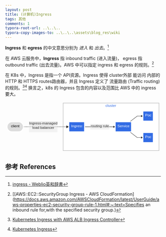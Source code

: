 ```yaml
---
layout: post
title: (计算机)Ingress
tags: 其他
comments: 1
typora-root-url: ..\..\..
typora-copy-images-to: ..\..\..\assets\blog_res\wiki
---
```


**Ingress** 和 **egress** 的中文意思分别为 *进入* 和 *出去*。[^1]

在 AWS 云服务中，**Ingress** 指  inbound traffic (进入流量)， egress 指 outbound traffic (出去流量)。AWS 中可以指定 ingress 和 egress 的规则。[^2]

<!--You can add or remove rules for a security group (also referred to as authorizing or revoking inbound or outbound access). A rule applies either to inbound traffic (ingress) or outbound traffic (egress). You can grant access to a specific CIDR range, or to another security group in your VPC or in a peer VPC (requires a VPC peering connection).-->

在 K8s 中，Ingress 是指一个 API资源。Ingress 使得 cluster外部 能访问 内部的 HTTP 和 HTTPS routes路由器，并且 Ingress 定义了 流量路由 (Traffic routing) 的规则。[^3][^4] 换言之，k8s 的 Ingress 包含的内容以及范围比 AWS 中的 ingress 要大。

<!--
Ingress exposes HTTP and HTTPS routes from outside the cluster to services within the cluster. Traffic routing is controlled by rules defined on the Ingress resource.
-->

<div class="mermaid" data-processed="true"><svg id="mermaid-1627814261068" width="100%" xmlns="http://www.w3.org/2000/svg" xmlns:xlink="http://www.w3.org/1999/xlink" height="224" style="max-width: 683.3020629882812px;" viewBox="0 0 683.3020629882812 224"><style>#mermaid-1627814261068{font-family:"trebuchet ms",verdana,arial,sans-serif;font-size:16px;fill:#333;}#mermaid-1627814261068 .error-icon{fill:#552222;}#mermaid-1627814261068 .error-text{fill:#552222;stroke:#552222;}#mermaid-1627814261068 .edge-thickness-normal{stroke-width:2px;}#mermaid-1627814261068 .edge-thickness-thick{stroke-width:3.5px;}#mermaid-1627814261068 .edge-pattern-solid{stroke-dasharray:0;}#mermaid-1627814261068 .edge-pattern-dashed{stroke-dasharray:3;}#mermaid-1627814261068 .edge-pattern-dotted{stroke-dasharray:2;}#mermaid-1627814261068 .marker{fill:#333333;stroke:#333333;}#mermaid-1627814261068 .marker.cross{stroke:#333333;}#mermaid-1627814261068 svg{font-family:"trebuchet ms",verdana,arial,sans-serif;font-size:16px;}#mermaid-1627814261068 .label{font-family:"trebuchet ms",verdana,arial,sans-serif;color:#333;}#mermaid-1627814261068 .cluster-label text{fill:#333;}#mermaid-1627814261068 .cluster-label span{color:#333;}#mermaid-1627814261068 .label text,#mermaid-1627814261068 span{fill:#333;color:#333;}#mermaid-1627814261068 .node rect,#mermaid-1627814261068 .node circle,#mermaid-1627814261068 .node ellipse,#mermaid-1627814261068 .node polygon,#mermaid-1627814261068 .node path{fill:#ECECFF;stroke:#9370DB;stroke-width:1px;}#mermaid-1627814261068 .node .label{text-align:center;}#mermaid-1627814261068 .node.clickable{cursor:pointer;}#mermaid-1627814261068 .arrowheadPath{fill:#333333;}#mermaid-1627814261068 .edgePath .path{stroke:#333333;stroke-width:1.5px;}#mermaid-1627814261068 .flowchart-link{stroke:#333333;fill:none;}#mermaid-1627814261068 .edgeLabel{background-color:#e8e8e8;text-align:center;}#mermaid-1627814261068 .edgeLabel rect{opacity:0.5;background-color:#e8e8e8;fill:#e8e8e8;}#mermaid-1627814261068 .cluster rect{fill:#ffffde;stroke:#aaaa33;stroke-width:1px;}#mermaid-1627814261068 .cluster text{fill:#333;}#mermaid-1627814261068 .cluster span{color:#333;}#mermaid-1627814261068 div.mermaidTooltip{position:absolute;text-align:center;max-width:200px;padding:2px;font-family:"trebuchet ms",verdana,arial,sans-serif;font-size:12px;background:hsl(80,100%,96.2745098039%);border:1px solid #aaaa33;border-radius:2px;pointer-events:none;z-index:100;}#mermaid-1627814261068:root{--mermaid-font-family:"trebuchet ms",verdana,arial,sans-serif;}#mermaid-1627814261068 .plain &gt; *{fill:#ddd !important;stroke:#fff !important;stroke-width:4px !important;color:#000 !important;}#mermaid-1627814261068 .plain tspan{fill:#000 !important;}#mermaid-1627814261068 .k8s &gt; *{fill:#326ce5 !important;stroke:#fff !important;stroke-width:4px !important;color:#fff !important;}#mermaid-1627814261068 .k8s tspan{fill:#fff !important;}#mermaid-1627814261068 .cluster &gt; *{fill:#fff !important;stroke:#bbb !important;stroke-width:2px !important;color:#326ce5 !important;}#mermaid-1627814261068 .cluster tspan{fill:#326ce5 !important;}#mermaid-1627814261068 flowchart{fill:apa;}</style><g><g class="output"><g class="clusters"><g class="cluster" id="flowchart-cluster-18" transform="translate(464.8281307220459,112)" style="opacity: 1;"><rect width="420.9479179382324" height="208" x="-210.4739589691162" y="-104"></rect><g class="label" transform="translate(0, -90)" id="mermaid-1627814261068Text"><g transform="translate(-24.578125,-12)"><foreignObject width="49.15625" height="24"><div xmlns="http://www.w3.org/1999/xhtml" style="display: inline-block; white-space: nowrap;">cluster</div></foreignObject></g></g></g></g><g class="edgePaths"><g class="edgePath LS-client LE-ingress" id="L-client-ingress" style="opacity: 1;"><path class="path" d="M80.02083587646484,112L167.18750381469727,112L254.3541717529297,112L279.3541717529297,112" marker-end="url(#arrowhead41)" style="fill:none;stroke-width:2px;stroke-dasharray:3;"></path><defs><marker id="arrowhead41" viewBox="0 0 10 10" refX="9" refY="5" markerUnits="strokeWidth" markerWidth="8" markerHeight="6" orient="auto"><path d="M 0 0 L 10 5 L 0 10 z" class="arrowheadPath" style="stroke-width: 1; stroke-dasharray: 1, 0;"></path></marker></defs></g><g class="edgePath LS-ingress LE-service" id="L-ingress-service" style="opacity: 1;"><path class="path" d="M348.4791717529297,112L415.7083396911621,112L482.93750762939453,112" marker-end="url(#arrowhead42)" style="fill:none"></path><defs><marker id="arrowhead42" viewBox="0 0 10 10" refX="9" refY="5" markerUnits="strokeWidth" markerWidth="8" markerHeight="6" orient="auto"><path d="M 0 0 L 10 5 L 0 10 z" class="arrowheadPath" style="stroke-width: 1; stroke-dasharray: 1, 0;"></path></marker></defs></g><g class="edgePath LS-service LE-pod1" id="L-service-pod1" style="opacity: 1;"><path class="path" d="M547.2613108208839,90L579.6250076293945,65L604.6250076293945,65" marker-end="url(#arrowhead43)" style="fill:none"></path><defs><marker id="arrowhead43" viewBox="0 0 10 10" refX="9" refY="5" markerUnits="strokeWidth" markerWidth="8" markerHeight="6" orient="auto"><path d="M 0 0 L 10 5 L 0 10 z" class="arrowheadPath" style="stroke-width: 1; stroke-dasharray: 1, 0;"></path></marker></defs></g><g class="edgePath LS-service LE-pod2" id="L-service-pod2" style="opacity: 1;"><path class="path" d="M547.2613108208839,134L579.6250076293945,159L604.6250076293945,159" marker-end="url(#arrowhead44)" style="fill:none"></path><defs><marker id="arrowhead44" viewBox="0 0 10 10" refX="9" refY="5" markerUnits="strokeWidth" markerWidth="8" markerHeight="6" orient="auto"><path d="M 0 0 L 10 5 L 0 10 z" class="arrowheadPath" style="stroke-width: 1; stroke-dasharray: 1, 0;"></path></marker></defs></g></g><g class="edgeLabels"><g class="edgeLabel" transform="translate(167.18750381469727,112)" style="opacity: 1;"><g transform="translate(-62.16666793823242,-24)" class="label"><rect rx="0" ry="0" width="124.33333587646484" height="48"></rect><foreignObject width="124.33333587646484" height="48"><div xmlns="http://www.w3.org/1999/xhtml" style="display: inline-block; white-space: nowrap;"><span id="L-L-client-ingress" class="edgeLabel L-LS-client' L-LE-ingress">Ingress-managed <br> load balancer</span></div></foreignObject></g></g><g class="edgeLabel" transform="translate(415.7083396911621,112)" style="opacity: 1;"><g transform="translate(-42.22916793823242,-12)" class="label"><rect rx="0" ry="0" width="84.45833587646484" height="24"></rect><foreignObject width="84.45833587646484" height="24"><div xmlns="http://www.w3.org/1999/xhtml" style="display: inline-block; white-space: nowrap;"><span id="L-L-ingress-service" class="edgeLabel L-LS-ingress' L-LE-service">routing rule</span></div></foreignObject></g></g><g class="edgeLabel" transform="" style="opacity: 1;"><g transform="translate(0,0)" class="label"><rect rx="0" ry="0" width="0" height="0"></rect><foreignObject width="0" height="0"><div xmlns="http://www.w3.org/1999/xhtml" style="display: inline-block; white-space: nowrap;"><span id="L-L-service-pod1" class="edgeLabel L-LS-service' L-LE-pod1"></span></div></foreignObject></g></g><g class="edgeLabel" transform="" style="opacity: 1;"><g transform="translate(0,0)" class="label"><rect rx="0" ry="0" width="0" height="0"></rect><foreignObject width="0" height="0"><div xmlns="http://www.w3.org/1999/xhtml" style="display: inline-block; white-space: nowrap;"><span id="L-L-service-pod2" class="edgeLabel L-LS-service' L-LE-pod2"></span></div></foreignObject></g></g></g><g class="nodes"><g class="node k8s" id="flowchart-ingress-10" transform="translate(313.9166717529297,112)" style="opacity: 1;"><rect rx="0" ry="0" x="-34.5625" y="-22" width="69.125" height="44" class="label-container"></rect><g class="label" transform="translate(0,0)"><g transform="translate(-24.5625,-12)"><foreignObject width="49.125" height="24"><div xmlns="http://www.w3.org/1999/xhtml" style="display: inline-block; white-space: nowrap;">Ingress</div></foreignObject></g></g></g><g class="node k8s" id="flowchart-pod1-15" transform="translate(627.4635486602783,65)" style="opacity: 1;"><rect rx="0" ry="0" x="-22.838541984558105" y="-22" width="45.67708396911621" height="44" class="label-container"></rect><g class="label" transform="translate(0,0)"><g transform="translate(-12.838541984558105,-12)"><foreignObject width="25.67708396911621" height="24"><div xmlns="http://www.w3.org/1999/xhtml" style="display: inline-block; white-space: nowrap;">Pod</div></foreignObject></g></g></g><g class="node k8s" id="flowchart-service-12" transform="translate(518.7812576293945,112)" style="opacity: 1;"><rect rx="0" ry="0" x="-35.84375" y="-22" width="71.6875" height="44" class="label-container"></rect><g class="label" transform="translate(0,0)"><g transform="translate(-25.84375,-12)"><foreignObject width="51.6875" height="24"><div xmlns="http://www.w3.org/1999/xhtml" style="display: inline-block; white-space: nowrap;">Service</div></foreignObject></g></g></g><g class="node k8s" id="flowchart-pod2-17" transform="translate(627.4635486602783,159)" style="opacity: 1;"><rect rx="0" ry="0" x="-22.838541984558105" y="-22" width="45.67708396911621" height="44" class="label-container"></rect><g class="label" transform="translate(0,0)"><g transform="translate(-12.838541984558105,-12)"><foreignObject width="25.67708396911621" height="24"><div xmlns="http://www.w3.org/1999/xhtml" style="display: inline-block; white-space: nowrap;">Pod</div></foreignObject></g></g></g><g class="node plain" id="flowchart-client-9" transform="translate(44.01041793823242,112)" style="opacity: 1;"><rect rx="22" ry="22" x="-36.01041793823242" y="-22" width="72.02083587646484" height="44" class="label-container"></rect><g class="label" transform="translate(0,0)"><g transform="translate(-20.510417938232422,-12)"><foreignObject width="41.020835876464844" height="24"><div xmlns="http://www.w3.org/1999/xhtml" style="display: inline-block; white-space: nowrap;">client</div></foreignObject></g></g></g></g></g></g></svg></div>

## 参考 References

[^1]: [ingress - Weblio英和辞書](https://ejje.weblio.jp/content/ingress)
[^2]: [[AWS::EC2::SecurityGroup Ingress - AWS CloudFormation](https://docs.aws.amazon.com/AWSCloudFormation/latest/UserGuide/aws-properties-ec2-security-group-rule-1.html#:~:text=Specifies an inbound rule for,with the specified security group.)
[^3]: [Kubernetes Ingress with AWS ALB Ingress Controller](https://aws.amazon.com/blogs/opensource/kubernetes-ingress-aws-alb-ingress-controller/)
[^4]: [Kubernetes Ingress](https://kubernetes.io/docs/concepts/services-networking/ingress/)

